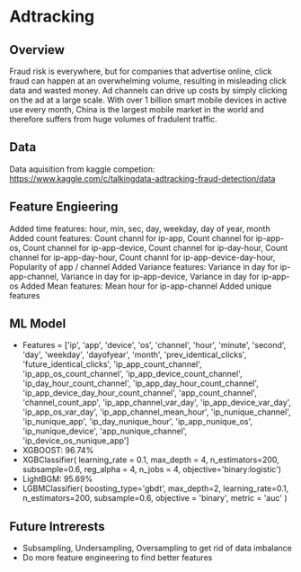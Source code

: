 # Adtracking

## Overview
Fraud risk is everywhere, but for companies that advertise online, click fraud can happen at an overwhelming volume, resulting in misleading click data and wasted money. Ad channels can drive up costs by simply clicking on the ad at a large scale. With over 1 billion smart mobile devices in active use every month, China is the largest mobile market in the world and therefore suffers from huge volumes of fradulent traffic.

## Data
Data aquisition from kaggle competion: https://www.kaggle.com/c/talkingdata-adtracking-fraud-detection/data

## Feature Engieering
Added time features: hour, min, sec, day, weekday, day of year, month
Added count features: Count channl for ip-app,  Count channel for ip-app-os, Count channel for ip-app-device, Count channel for ip-day-hour, Count channel for ip-app-day-hour, Count channl for ip-app-device-day-hour, Popularity of app / channel 
Added Variance features:  Variance in day for ip-app-channel, Variance in day for ip-app-device, Variance in day for ip-app-os
Added Mean features:  Mean hour for ip-app-channel
Added unique features

## ML Model
* Features = ['ip', 'app', 'device', 'os', 'channel', 'hour', 'minute', 'second', 'day', 'weekday', 'dayofyear', 'month', 'prev_identical_clicks', 'future_identical_clicks', 'ip_app_count_channel', 'ip_app_os_count_channel', 'ip_app_device_count_channel',
 'ip_day_hour_count_channel', 'ip_app_day_hour_count_channel', 'ip_app_device_day_hour_count_channel', 'app_count_channel', 'channel_count_app', 'ip_app_channel_var_day', 'ip_app_device_var_day', 'ip_app_os_var_day', 'ip_app_channel_mean_hour', 'ip_nunique_channel', 'ip_nunique_app', 'ip_day_nunique_hour', 'ip_app_nunique_os', 'ip_nunique_device', 'app_nunique_channel', 'ip_device_os_nunique_app']
* XGBOOST: 96.74%
* XGBClassifier(
          learning_rate = 0.1,
          max_depth = 4, 
          n_estimators=200,
          subsample=0.6,
          reg_alpha = 4,
          n_jobs = 4,
          objective='binary:logistic')
* LightBGM: 95.69%
* LGBMClassifier(
        boosting_type='gbdt', 
        max_depth=2, 
        learning_rate=0.1, 
        n_estimators=200, 
        subsample=0.6,
        objective = 'binary',
        metric = 'auc'
        )

## Future Intrerests
* Subsampling, Undersampling, Oversampling to get rid of data imbalance
* Do more feature engineering to find better features
